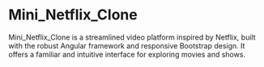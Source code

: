 # Mini_Netflix_Clone
Mini_Netflix_Clone is a streamlined video platform inspired by Netflix, built with the robust Angular framework and responsive Bootstrap design. It offers a familiar and intuitive interface for exploring movies and shows. 
